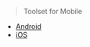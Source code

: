 > Toolset for Mobile

* [Android](MobileTools/android.md "Toolset for Android")
* [iOS](MobileTools/ios.md "Toolset for iOS")
